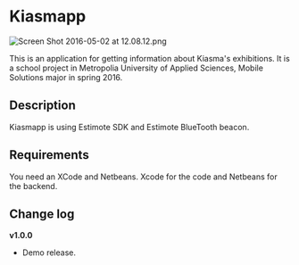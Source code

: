 # Kiasmapp #

![Screen Shot 2016-05-02 at 12.08.12.png](https://bitbucket.org/repo/eB9558/images/246407723-Screen%20Shot%202016-05-02%20at%2012.08.12.png)

This is an application for getting information about Kiasma's exhibitions. It is a school project in Metropolia University of Applied Sciences, Mobile Solutions major in spring 2016.

## Description ##

Kiasmapp is using Estimote SDK and Estimote BlueTooth beacon.

## Requirements ##

You need an XCode and Netbeans. Xcode for the code and Netbeans for the backend. 

## Change log ##

**v1.0.0**

* Demo release.